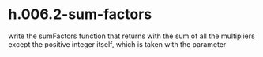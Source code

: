 # h.006.2-sum-factors
 write the sumFactors function that returns with the sum of all the multipliers except the positive integer itself, which is taken with the parameter
